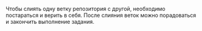 Чтобы слиять одну ветку репозитория с другой, необходимо постараться и верить в себя.
После слияния веток можно порадоваться и закончить выполнение задания.

